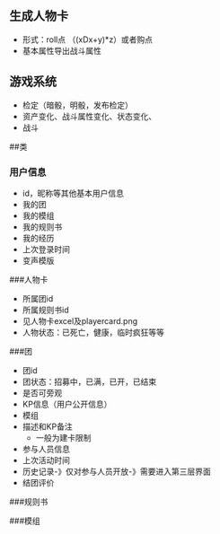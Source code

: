 ## 生成人物卡

+ 形式：roll点 （(xDx+y)*z）或者购点
+ 基本属性导出战斗属性

## 游戏系统

+ 检定（暗骰，明骰，发布检定）
+ 资产变化、战斗属性变化、状态变化、
+ 战斗

##类

### 用户信息

+  id，昵称等其他基本用户信息
+ 我的团
+ 我的模组
+ 我的规则书
+ 我的经历
+ 上次登录时间
+ 变声模版

###人物卡

+ 所属团id
+ 所属规则书id
+ 见人物卡excel及playercard.png
+ 人物状态：已死亡，健康，临时疯狂等等

###团

+ 团id
+ 团状态：招募中，已满，已开，已结束
+ 是否可旁观
+ KP信息（用户公开信息）
+ 模组
+ 描述和KP备注
  + 一般为建卡限制
+ 参与人员信息
+ 上次活动时间
+ 历史记录-》仅对参与人员开放-》需要进入第三层界面
+ 结团评价

###规则书



###模组



